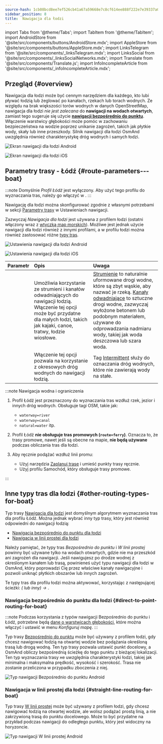 ```yaml
---
source-hash: 1cb08bcd8ee7ef526cb41a67a59668e7c8cf614ee888f222e7e39337a0e136c1
sidebar_position: 8
title:  Nawigacja dla łodzi
---
```

import Tabs from '@theme/Tabs';
import TabItem from '@theme/TabItem';
import AndroidStore from '@site/src/components/buttons/AndroidStore.mdx';
import AppleStore from '@site/src/components/buttons/AppleStore.mdx';
import LinksTelegram from '@site/src/components/_linksTelegram.mdx';
import LinksSocial from '@site/src/components/_linksSocialNetworks.mdx';
import Translate from '@site/src/components/Translate.js';
import InfoIncompleteArticle from '@site/src/components/_infoIncompleteArticle.mdx';

## Przegląd {#overview}

Nawigacja dla łodzi może być cennym narzędziem dla każdego, kto lubi pływać łodzią lub żeglować po kanałach, rzekach lub torach wodnych. Ze względu na brak większości torów wodnych w danych OpenStreetMap, nawigacja dla łodzi *nie jest zalecana* do **nawigacji na wodach otwartych**, zamiast tego sugeruje się użycie **[nawigacji bezpośrednio do punktu](#direct-to-point-routing-for-boat)**. Włączenie warstwicy głębokości może pomóc w zachowaniu bezpieczeństwa na wodzie poprzez unikanie zagrożeń, takich jak płytkie wody, skały lub inne przeszkody. Silnik nawigacji dla łodzi OsmAnd uwzględnia również charakterystykę dróg wodnych i samych łodzi.

<Tabs groupId="operating-systems" queryString="current-os">

<TabItem value="android" label="Android">

![Ekran nawigacji dla łodzi Android](@site/static/img/navigation/boat/boat_navigation_android.png)

</TabItem>

<TabItem value="ios" label="iOS">

![Ekran nawigacji dla łodzi iOS](@site/static/img/navigation/boat/boat_navigation_ios.png)

</TabItem>

</Tabs>

## Parametry trasy - Łódź {#route-parameters---boat}

:::note
Domyślnie *Profil Łódź* jest wyłączony. Aby użyć tego profilu do wyznaczania tras, należy go włączyć w *<Translate android="true" ids="shared_string_menu,shared_string_settings,application_profiles"/>*.
:::

Nawigację dla łodzi można skonfigurować zgodnie z własnymi potrzebami w sekcji [Parametry trasy](../../navigation/guidance/navigation-settings.md#route-parameters) w Ustawieniach nawigacji.

Zazwyczaj *Nawigacja dla łodzi* jest używana z profilem łodzi (ostatni włączony wraz z [wtyczką map morskich](../../plugins/nautical-charts.md)). Możliwe jest jednak użycie nawigacji dla łodzi również z innymi profilami, a w profilu łodzi można również zastosować różne [typy tras](#other-routing-types-for-boat).

<Tabs groupId="operating-systems" queryString="current-os">

<TabItem value="android" label="Android">

![Ustawienia nawigacji dla łodzi Android](@site/static/img/navigation/routing/boat_routing_andr.png)

</TabItem>

<TabItem value="ios" label="iOS">

![Ustawienia nawigacji dla łodzi iOS](@site/static/img/navigation/routing/boat_routing_ios.png)

</TabItem>

</Tabs>

| Parametr | Opis | Uwaga |
|:------------|:---------------|:---------------|
| *<Translate android="true" ids="routing_attr_allow_streams_name"/>* | Umożliwia korzystanie ze strumieni i kanałów odwadniających do nawigacji łodzią. Włączenie tej opcji może być przydatne dla małych łodzi, takich jak kajaki, canoe, tratwy, łodzie wiosłowe. | [Strumienie](https://wiki.openstreetmap.org/wiki/Tag:waterway%3Dstream) to naturalnie uformowane drogi wodne, które są zbyt wąskie, aby nazwać je rzeką. [Kanały odwadniające](https://wiki.openstreetmap.org/wiki/Tag:waterway%3Ddrain) to sztuczne drogi wodne, zazwyczaj wyłożone betonem lub podobnym materiałem, używane do odprowadzania nadmiaru wody, takiej jak woda deszczowa lub szara woda. |
| *<Translate android="true" ids="routing_attr_allow_intermittent_name"/>* | Włączenie tej opcji pozwala na korzystanie z okresowych dróg wodnych do nawigacji łodzią. | Tag [Intermittent](https://wiki.openstreetmap.org/wiki/Key:intermittent) służy do oznaczania dróg wodnych, które nie zawierają wody na stałe. |

:::note Nawigacja wodna i ograniczenia

1. Profil Łódź jest przeznaczony do wyznaczania tras wzdłuż rzek, jezior i innych dróg wodnych. Obsługuje tagi OSM, takie jak:
    - `waterway=river`
    - `waterway=canal`
    - `natural=water` itp.

2. Profil Łódź **nie obsługuje tras promowych (`route=ferry`)**. Oznacza to, że trasy promowe, nawet jeśli są obecne na mapie, **nie będą używane** podczas obliczania tras dla łodzi.

3. Aby ręcznie podążać wzdłuż linii promu:

    - Użyj narzędzia [Zaplanuj trasę](../../plan-route/create-route.md) i umieść punkty trasy ręcznie.
    - Użyj profilu Samochód, który obsługuje trasy promowe.

:::

## Inne typy tras dla łodzi {#other-routing-types-for-boat}

Typ trasy [Nawigacja dla łodzi](#route-parameters---boat) jest domyślnym algorytmem wyznaczania tras dla profilu Łódź. Można jednak wybrać inny typ trasy, który jest również odpowiedni do nawigacji łodzią:

 - [Nawigacja bezpośrednio do punktu dla łodzi](./boat-navigation.md#direct-to-point-routing-for-boat)
 - [Nawigacja w linii prostej dla łodzi](./boat-navigation.md#straight-line-routing-for-boat)

Należy pamiętać, że typy tras *Bezpośrednio do punktu* i *W linii prostej* powinny być używane tylko na wodach otwartych, gdzie nie ma przeszkód ani zagrożeń dla nawigacji. Jeśli nawigujesz po drodze wodnej z określonym kanałem lub trasą, powinieneś użyć typu nawigacji dla łodzi w OsmAnd, który poprowadzi Cię przez właściwe kanały nawigacyjne i pozwoli uniknąć płytkich obszarów lub innych zagrożeń.

Te typy tras dla profilu łodzi można aktywować, korzystając z następującej ścieżki: *<Translate android="true" ids="shared_string_menu,shared_string_settings,configure_profile"/> (<Translate android="true" ids="app_mode_boat"/> lub inny) → <Translate android="true" ids="routing_settings_2,nav_type_hint"/>*.

### Nawigacja bezpośrednio do punktu dla łodzi {#direct-to-point-routing-for-boat}

:::note
Podczas korzystania z typów nawigacji Bezpośrednio do punktu i Łódź, potrzebne będą [dane o warstwicach głębokości](../../plugins/nautical-charts.md#nautical-map-style), które można włączyć i ustawić w menu *Konfiguruj mapę*.
:::

Typ trasy [Bezpośrednio do punktu](./direct-to-point-routing.md) może być używany z profilem łodzi, gdy chcesz nawigować łodzią na otwartej wodzie bez podążania określoną trasą lub drogą wodną. Ten typ trasy pozwala ustawić punkt docelowy, a OsmAnd obliczy bezpośrednią ścieżkę do tego punktu z bieżącej lokalizacji. Ten typ wyznaczania trasy не uwzględnia charakterystyki łodzi, takiej jak minimalna i maksymalna prędkość, wysokość i szerokość. Trasa nie zostanie przeliczona w przypadku zboczenia z niej.

![Typ nawigacji Bezpośrednio do punktu Android](@site/static/img/navigation/boat/direct_navigation_type_android.png)

### Nawigacja w linii prostej dla łodzi {#straight-line-routing-for-boat}

Typ trasy [W linii prostej](./straight-line-routing) może być używany z profilem łodzi, gdy chcesz nawigować łodzią na otwartej wodzie, ale wolisz podążać prostą linią, a nie zakrzywioną trasą do punktu docelowego. Może to być przydatne na przykład podczas nawigacji do odległego punktu, który jest widoczny na horyzoncie.

![Typ nawigacji W linii prostej Android](@site/static/img/navigation/boat/straight_navigation_type_android.png)